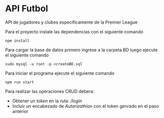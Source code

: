 # API Futbol

API de jugadores y clubes especificamente de la Premier League

Para el proyecto instale las dependencias con el siguiente comando
```
npm install 
```

Para cargar la base de datos primero ingrese a la carpeta BD luego ejecute el siguiente comando
```
sudo mysql -u root -p <createBD.sql 
```
Para iniciar el programa ejecute el siguiente comando
```
npm run start
```

Para realizar las operaciones CRUD debera: 

- Obtener un *token* en la ruta: */login*
- Incluir un encabezado de *Autorizathion* con el token genrado en el paso anterior

